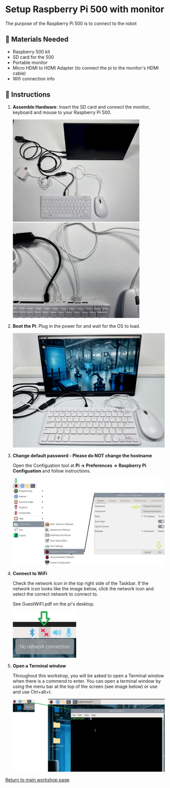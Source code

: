 # **Setup Raspberry Pi 500 with monitor**

The purpose of the Raspberry Pi 500 is to connect to the robot

## 🧰 Materials Needed

* Raspberry 500 kit
* SD card for the 500
* Portable monitor
* Micro HDMI to HDMI Adapter (to connect the pi to the monitor's HDMI cable)
* Wifi connection info

## 📝 Instructions

1. **Assemble Hardware**: Insert the SD card and connect the monitor, keyboard and mouse to your Raspberry Pi 500.

   <img src="/zzimages/500Connection.jpg" width="400" > <img src="/zzimages/500ConnectCloseup.jpg" width="400" >

1. **Boot the Pi**: Plug in the power for and wait for the OS to load.

   <img src="/zzimages/500Setup.jpg" width="500" > 

1. **Change default password - Please do **NOT** change the hostname**

   Open the Configuation tool at **Pi -> Preferences -> Raspberry Pi Configuation** and follow instructions.   
   
   <img src="/zzimages/PiConfigPWandHost.jpg" width="500" > 


1. **Connect to WiFi**

   Check the network icon in the top right side of the Taskbar. If the network icon looks like the image below, click the network icon and select the correct network to connect to.

   See GuestWiFI.pdf on the pi's desktop.

   <img src="/zzimages/wifisetup-01.jpg" width="200" > 
   
1. **Open a Terminal window**

   Throughout this workshop, you will be asked to open a Terminal window when there is a commend to enter. You can open a terminal window by using the menu bar at the top of the screen (see image below) or use and use Ctrl+alt+t. 

   <img src="/zzimages/OpenTerminal2.jpg" width="500" > 
   

[Return to main workshop page](/README.md)
